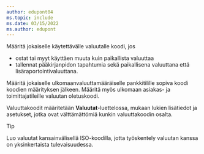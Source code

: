```yaml
---
author: edupont04
ms.topic: include
ms.date: 03/15/2022
ms.author: edupont
---
```

Määritä jokaiselle käytettävälle valuutalle koodi, jos

- ostat tai myyt käyttäen muuta kuin paikallista valuuttaa  
- tallennat pääkirjanpidon tapahtumia sekä paikallisena valuuttana että lisäraportointivaluuttana.  

Määritä jokaiselle ulkomaanvaluuttamääräiselle pankkitilille sopiva koodi koodien määrityksen jälkeen. Määritä myös ulkomaan asiakas- ja toimittajatileille valuutan oletuskoodi.

Valuuttakoodit määritetään **Valuutat**-luettelossa, mukaan lukien lisätiedot ja asetukset, jotka ovat välttämättömiä kunkin valuuttakoodin osalta.

> [!TIP]
> Luo valuutat kansainvälisellä ISO-koodilla, jotta työskentely valuutan kanssa on yksinkertaista tulevaisuudessa.
